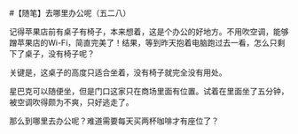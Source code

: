 #【随笔】去哪里办公呢（五二八）

记得苹果店前有桌子有椅子，本来想着，这是个办公的好地方。不用吹空调，能够蹭苹果店的Wi-Fi，简直完美了！结果，等到昨天抱着电脑跑过去一看，怎么只剩下了桌子，没有椅子呢？

关键是，这桌子的高度只适合坐着，没有椅子就完全没有用处。

星巴克可以随便坐，但是门口这家只在商场里面有位置。试着在里面坐了五分钟，被空调吹得颇为不爽，只好逃走了。

那么到哪里去办公呢？难道需要每天买两杯咖啡才有座位了？